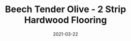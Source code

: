---
title: "Beech Tender Olive - 2 Strip Hardwood Flooring"
image_primary: "img/Junckers-2strip-Beech-TenderOlive-Harmony.jpg"
image_secondary: "img/Junckers-2strip-Beech-TenderOlive-Harmony.jpg"
description: "Beech%20Tender%20Olive%20-%202%20Strip%20Hardwood%20Flooring%0A%0AStatement-making%20black%20hardwood%20floors%0A%0A%22Ebonized%22%20wood%20floors%20are%20having%20a%20moment%20and%20we%20are%20beyond%20obssesed.%0A%0ATender%20Olive%20is%20a%202%20strip%20Beech%20wood%20floor%20toned%20with%20a%20slightly%20transparent%20black%20stain.%0A%0AThis%20hardwood%20floor%20is%20also%20available%20as%20ships%20decking.%20The%20black%20neoprene%20strip%20placed%20between%20the%20boards%20adds%20a%20maritime%20look%20to%20the%20wooden%20floor.%A0%0A%0AGET%20FREE%20SAMPLE%20OR%20QUOTE"
designer: "Junckers"
tags: 
  - "Junckers"
  - "2 Strip Flooring"
href: "https://www.junckershardwood.com/wood-flooring/solid-hardwood-flooring/2-strip-wooden-flooring/product-page/beech-tender-olive-2-strip-hardwood-flooring"
category: "2 Strip Flooring"
subtitle: ""
manufacturer: "Junckers"
slug: "/manufacturers/junckers/2-strip-flooring/junckers-beech-tender-olive-2-strip-hardwood-flooring"
date: "2021-03-22"
---